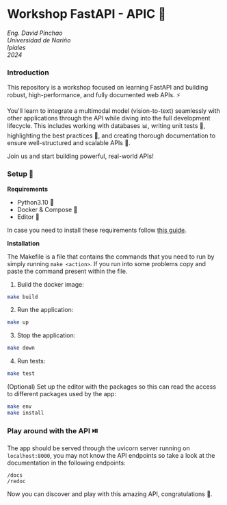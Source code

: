 # Workshop FastAPI - APIC 📸
_Eng. David Pinchao_ <br>
_Universidad de Nariño_ <br>
_Ipiales_ <br>
_2024_

### Introduction

This repository is a workshop focused on learning FastAPI and building robust, high-performance, and fully documented web APIs. ⚡️

You'll learn to integrate a multimodal model (vision-to-text) seamlessly with other applications through the API while diving into the full development lifecycle. This includes working with databases 📊, writing unit tests 🧪, highlighting the best practices 🙌, and creating thorough documentation to ensure well-structured and scalable APIs 📄.

Join us and start building powerful, real-world APIs!

### Setup 👷

**Requirements**

- Python3.10 🐍
- Docker & Compose 🐳
- Editor 📝

In case you need to install these requirements follow [this guide](https://splashy-watercress-0c3.notion.site/Instalaci-n-requerimientos-FastAPI-cf3740a8ecbe4a9586c8bda6cf90b6b2).

**Installation** 
  
The Makefile is a file that contains the commands that you need to run by simply running `make <action>`. If you run into some problems copy and paste the command present within the file.

1. Build the docker image:
   
  ```bash
  make build
  ```

2. Run the application:

  ```bash
  make up
  ```

3. Stop the application:
   
  ```bash
  make down
  ```

4. Run tests:

  ```bash
  make test
  ```

(Optional) Set up the editor with the packages so this can read the access to different packages used by the app:

```bash
make env
make install
```

### Play around with the API ⏯️

The app should be served through the uvicorn server running on `localhost:8000`, you may not know the API endpoints so take a look at the documentation in the following endpoints:

```
/docs
/redoc
```

Now you can discover and play with this amazing API, congratulations 🎉.
